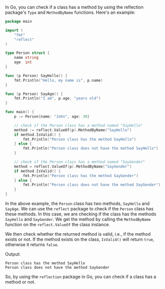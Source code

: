 In Go, you can check if a class has a method by using the reflection package's `Type` and `MethodByName` functions. Here's an example:

```go
package main

import (
    "fmt"
    "reflect"
)

type Person struct {
    name string
    age  int
}

func (p Person) SayHello() {
    fmt.Println("Hello, my name is", p.name)
}

func (p Person) SayAge() {
    fmt.Println("I am", p.age, "years old")
}

func main() {
    p := Person{name: "John", age: 30}

    // check if the Person class has a method named "SayHello"
    method := reflect.ValueOf(p).MethodByName("SayHello")
    if method.IsValid() {
        fmt.Println("Person class has the method SayHello")
    } else {
        fmt.Println("Person class does not have the method SayHello")
    }

    // check if the Person class has a method named "SayGender"
    method = reflect.ValueOf(p).MethodByName("SayGender")
    if method.IsValid() {
        fmt.Println("Person class has the method SayGender")
    } else {
        fmt.Println("Person class does not have the method SayGender")
    }
}
```

In the above example, the `Person` class has two methods, `SayHello` and `SayAge`. We can use the `reflect` package to check if the `Person` class has these methods. In this case, we are checking if the class has the methods `SayHello` and `SayGender`. We get the method by calling the `MethodByName` function on the `reflect.ValueOf` the class instance.

We then check whether the returned method is valid, i.e., if the method exists or not. If the method exists on the class, `IsValid()` will return `true`, otherwise it returns `false`.

Output:

```
Person class has the method SayHello
Person class does not have the method SayGender
```

So, by using the `reflection` package in Go, you can check if a class has a method or not.